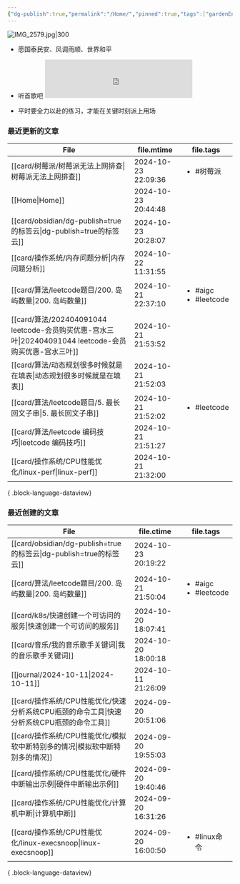 ```yaml
---
{"dg-publish":true,"permalink":"/Home/","pinned":true,"tags":["gardenEntry"],"dgHomeLink":true,"dgShowBacklinks":"false","noteIcon":"2","created":"2024-01-28T22:46:43+08:00","updated":"2024-09-11T17:07:12+08:00"}
---
```



![IMG_2579.jpg|300](/img/user/attachs/IMG_2579.jpg)

- 愿国泰民安、风调雨顺、世界和平

- 听首歌吧 <iframe frameborder="no" border="0" marginwidth="0" marginheight="0" width=330 height=86 src="https://music.163.com/outchain/player?type=2&id=2612654282&auto=0&height=66"></iframe>
- 平时要全力以赴的练习，才能在关键时刻派上用场


### 最近更新的文章

| File                                                                                | file.mtime          | file.tags                                 |
| ----------------------------------------------------------------------------------- | ------------------- | ----------------------------------------- |
| [[card/树莓派/树莓派无法上网排查\|树莓派无法上网排查]]                                                | 2024-10-23 22:09:36 | <ul><li>#树莓派</li></ul>                    |
| [[Home\|Home]]                                                                   | 2024-10-23 20:44:48 | <ul></ul>                                 |
| [[card/obsidian/dg-publish=true的标签云\|dg-publish=true的标签云]]                       | 2024-10-23 20:28:07 | <ul></ul>                                 |
| [[card/操作系统/内存问题分析\|内存问题分析]]                                                     | 2024-10-22 11:31:55 | <ul></ul>                                 |
| [[card/算法/leetcode题目/200. 岛屿数量\|200. 岛屿数量]]                                      | 2024-10-21 22:37:10 | <ul><li>#aigc</li><li>#leetcode</li></ul> |
| [[card/算法/202404091044 leetcode-会员购买优惠-宫水三叶\|202404091044 leetcode-会员购买优惠-宫水三叶]] | 2024-10-21 21:53:52 | <ul></ul>                                 |
| [[card/算法/动态规划很多时候就是在填表\|动态规划很多时候就是在填表]]                                         | 2024-10-21 21:52:03 | <ul></ul>                                 |
| [[card/算法/leetcode题目/5. 最长回文子串\|5. 最长回文子串]]                                      | 2024-10-21 21:52:02 | <ul><li>#leetcode</li></ul>               |
| [[card/算法/leetcode 编码技巧\|leetcode 编码技巧]]                                         | 2024-10-21 21:51:27 | <ul></ul>                                 |
| [[card/操作系统/CPU性能优化/linux-perf\|linux-perf]]                                     | 2024-10-21 21:32:00 | <ul></ul>                                 |

{ .block-language-dataview}

### 最近创建的文章

| File                                                          | file.ctime          | file.tags                                 |
| ------------------------------------------------------------- | ------------------- | ----------------------------------------- |
| [[card/obsidian/dg-publish=true的标签云\|dg-publish=true的标签云]] | 2024-10-23 20:19:22 | <ul></ul>                                 |
| [[card/算法/leetcode题目/200. 岛屿数量\|200. 岛屿数量]]                | 2024-10-21 21:50:04 | <ul><li>#aigc</li><li>#leetcode</li></ul> |
| [[card/k8s/快速创建一个可访问的服务\|快速创建一个可访问的服务]]                    | 2024-10-20 18:07:41 | <ul></ul>                                 |
| [[card/音乐/我的音乐歌手关键词\|我的音乐歌手关键词]]                           | 2024-10-20 18:00:18 | <ul></ul>                                 |
| [[journal/2024-10-11\|2024-10-11]]                         | 2024-10-11 21:26:09 | <ul></ul>                                 |
| [[card/操作系统/CPU性能优化/快速分析系统CPU瓶颈的命令工具\|快速分析系统CPU瓶颈的命令工具]]   | 2024-09-20 20:51:06 | <ul></ul>                                 |
| [[card/操作系统/CPU性能优化/模拟软中断特别多的情况\|模拟软中断特别多的情况]]             | 2024-09-20 19:55:03 | <ul></ul>                                 |
| [[card/操作系统/CPU性能优化/硬件中断输出示例\|硬件中断输出示例]]                   | 2024-09-20 19:40:46 | <ul></ul>                                 |
| [[card/操作系统/CPU性能优化/计算机中断\|计算机中断]]                         | 2024-09-20 16:31:26 | <ul></ul>                                 |
| [[card/操作系统/CPU性能优化/linux-execsnoop\|linux-execsnoop]]     | 2024-09-20 16:00:50 | <ul><li>#linux命令</li></ul>                |

{ .block-language-dataview}

